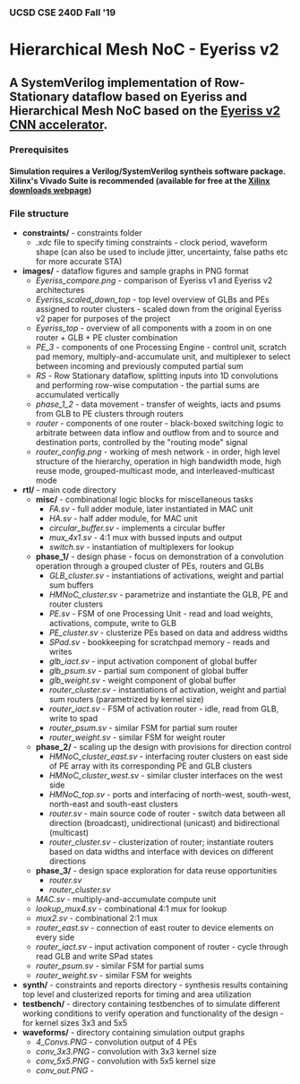 ### UCSD CSE 240D Fall '19

# Hierarchical Mesh NoC - Eyeriss v2
## A SystemVerilog implementation of Row-Stationary dataflow based on Eyeriss and Hierarchical Mesh NoC based on the [Eyeriss v2 CNN accelerator](https://arxiv.org/abs/1807.07928).

### Prerequisites
#### Simulation requires a Verilog/SystemVerilog syntheis software package. Xilinx's Vivado Suite is recommended (available for free at the [Xilinx downloads webpage](https://www.xilinx.com/support/download.html))

### File structure
- **constraints/** - constraints folder
  - *.xdc* file to specify timing constraints - clock period, waveform shape (can also be used to include jitter, uncertainty, false paths etc for more accurate STA)
- **images/** - dataflow figures and sample graphs in PNG format
  - *Eyeriss_compare.png* - comparison of Eyeriss v1 and Eyeriss v2 architectures
  - *Eyeriss_scaled_down_top* - top level overview of GLBs and PEs assigned to router clusters - scaled down from the original Eyeriss v2 paper for purposes of the project
  - *Eyeriss_top* - overview of all components with a zoom in on one router + GLB + PE cluster combination
  - *PE_3* - components of one Processing Engine - control unit, scratch pad memory, multiply-and-accumulate unit, and multiplexer to select between incoming and previously computed partial sum
  - *RS* - Row Stationary dataflow, splitting inputs into 1D convolutions and performing row-wise computation - the partial sums are accumulated vertically
  - *phase_1_2* - data movement - transfer of weights, iacts and psums from GLB to PE clusters through routers
  - *router* - components of one router - black-boxed switching logic to arbitrate between data inflow and outflow from and to source and destination ports, controlled by the "routing mode" signal
  - *router_config.png* - working of mesh network  - in order, high level structure of the hierarchy, operation in high bandwidth mode, high reuse mode, grouped-multicast mode, and interleaved-multicast mode
- **rtl/** - main code directory
  - **misc/** - combinational logic blocks for miscellaneous tasks
    - *FA.sv* - full adder module, later instantiated in MAC unit
    - *HA.sv* - half adder module, for MAC unit
    - *circular_buffer.sv* - implements a circular buffer
    - *mux_4x1.sv* - 4:1 mux with bussed inputs and output
    - *switch.sv* - instantiation of multiplexers for lookup
  - **phase_1/** - design phase - focus on demonstration of a convolution operation through a grouped cluster of PEs, routers and GLBs
    - *GLB_cluster.sv* - instantiations of activations, weight and partial sum buffers
    - *HMNoC_cluster.sv* - parametrize and instantiate the GLB, PE and router clusters
    - *PE.sv* - FSM of one Processing Unit - read and load weights, activations, compute, write to GLB
    - *PE_cluster.sv* - clusterize PEs based on data and address widths
    - *SPad.sv* - bookkeeping for scratchpad memory - reads and writes
    - *glb_iact.sv* - input activation component of global buffer
    - *glb_psum.sv* - partial sum component of global buffer
    - *glb_weight.sv* - weight component of global buffer
    - *router_cluster.sv* - instantiations of activation, weight and partial sum routers (parametrized by kernel size)
    - *router_iact.sv* - FSM of activation router - idle, read from GLB, write to spad
    - *router_psum.sv* - similar FSM for partial sum router
    - *router_weight.sv* - similar FSM for weight router
  - **phase_2/** - scaling up the design with provisions for direction control
    - *HMNoC_cluster_east.sv* - interfacing router clusters on east side of PE array with its corresponding PE and GLB clusters
    - *HMNoC_cluster_west.sv* - similar cluster interfaces on the west side
    - *HMNoC_top.sv* - ports and interfacing of north-west, south-west, north-east and south-east clusters
    - *router.sv* - main source code of router - switch data between all direction (broadcast), unidirectional (unicast) and bidirectional (multicast)
    - *router_cluster.sv* - clusterization of router; instantiate routers based on data widths and interface with devices on different directions
  - **phase_3/** - design space exploration for data reuse opportunities
    - *router.sv*
    - *router_cluster.sv*
  - *MAC.sv* - multiply-and-accumulate compute unit
  - *lookup_mux4.sv* - combinational 4:1 mux for lookup
  - *mux2.sv* - combinational 2:1 mux
  - *router_east.sv* - connection of east router to device elements on every side
  - *router_iact.sv* - input activation component of router - cycle through read GLB and write SPad states
  - *router_psum.sv* - similar FSM for partial sums
  - *router_weight.sv* - similar FSM for weights
- **synth/** - constraints and reports directory - synthesis results containing top level and clusterized reports for timing and area utilization
- **testbench/** - directory containing testbenches of to simulate different working conditions to verify operation and functionality of the design - for kernel sizes 3x3 and 5x5
- **waveforms/** - directory containing simulation output graphs
  - *4_Convs.PNG* - convolution output of 4 PEs
  - *conv_3x3.PNG* - convolution with 3x3 kernel size
  - *conv_5x5.PNG* - convolution with 5x5 kernel size
  - *conv_out.PNG* - 
